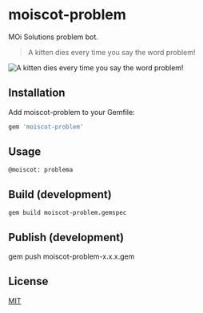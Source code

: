 # moiscot-problem

MOi Solutions problem bot.

> A kitten dies every time you say the word problem!

![A kitten dies every time you say the word problem!](http://i.imgur.com/57kaM.jpg)

## Installation
Add moiscot-problem to your Gemfile:

``` ruby
gem 'moiscot-problem'
```

## Usage

    @moiscot: problema

## Build (development)

    gem build moiscot-problem.gemspec

## Publish (development)

  gem push moiscot-problem-x.x.x.gem


## License
[MIT](http://opensource.org/licenses/MIT)
